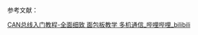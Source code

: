 参考文献：



[CAN总线入门教程-全面细致 面包板教学 多机通信_哔哩哔哩_bilibili](https://www.bilibili.com/video/BV1vu4m1F7Gt?spm_id_from=333.788.videopod.episodes&vd_source=403972778c9fe70a9c493e1c323f3234)



